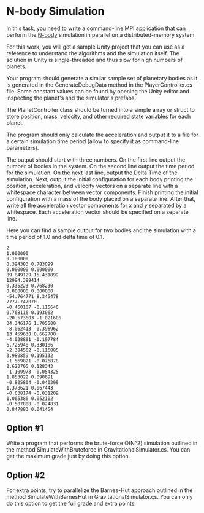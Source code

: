 N-body Simulation
=================

In this task, you need to write a command-line MPI application that can perform
the [N-body](http://www.scholarpedia.org/article/N-body_simulations_(gravitational)) simulation in
parallel on a distributed-memory system.

For this work, you will get a sample Unity project that you can use as a
reference to understand the algorithms and the simulation itself. The solution
in Unity is single-threaded and thus slow for high numbers of planets.

Your program should generate a similar sample set of planetary bodies as it is
generated in the GenerateDebugData method in the PlayerController.cs file. Some
constant values can be found by opening the Unity editor and inspecting the
planet's and the simulator's prefabs.

The PlanetController class should be turned into a simple array or struct to
store position, mass, velocity, and other required state variables for each
planet.

The program should only calculate the acceleration and output it to a file for a
certain simulation time period (allow to specify it as command-line parameters).

The output should start with three numbers. On the first line output the number
of bodies in the system. On the second line output the time period for the
simulation.  On the next last line, output the Delta Time of the simulation.
Next, output the initial configuration for each body printing the position,
acceleration, and velocity vectors on a separate line with a whitespace
character between vector components. Finish printing the initial configuration
with a mass of the body placed on a separate line.  After that, write all the
acceleration vector components for _x_ and _y_ separated by a whitespace. Each
acceleration vector should be specified on a separate line.

Here you can find a sample output for two bodies and the simulation with a time
period of 1.0 and delta time of 0.1.

```
2
1.000000
0.100000
0.394383 0.783099
0.000000 0.000000
89.849129 15.431899
12984.399414
0.335223 0.768230
0.000000 0.000000
-54.764771 8.345478
7777.747070
-0.460107 -0.115646
0.768116 0.193062
-20.573603 -1.021606
34.346176 1.705500
-8.062413 -0.396962
13.459630 0.662700
-4.028891 -0.197784
6.725948 0.330186
-2.384562 -0.116885
3.980859 0.195132
-1.569821 -0.076878
2.620705 0.128343
-1.109973 -0.054325
1.853022 0.090691
-0.825804 -0.040399
1.378621 0.067443
-0.638174 -0.031209
1.065386 0.052102
-0.507888 -0.024831
0.847883 0.041454
```

## Option #1

Write a program that performs the brute-force O(N^2) simulation outlined in the
method SimulateWithBruteforce in GravitationalSimulator.cs. You can get the
maximum grade just by doing this option.

## Option #2

For extra points, try to parallelize the Barnes-Hut approach outlined in the
method SimulateWithBarnesHut in GravitationalSimulator.cs. You can only do this
option to get the full grade and extra points.

